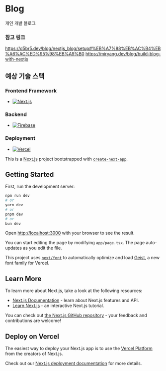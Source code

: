 # Blog
개인 개발 블로그
### 참고 링크
https://d5br5.dev/blog/nextjs_blog/setup#%EB%A7%88%EB%AC%B4%EB%A6%AC%ED%95%98%EB%A9%B0
https://miryang.dev/blog/build-blog-with-nextjs
## 예상 기술 스택
### Frontend Framework
- [![Next.js](https://img.shields.io/badge/Next.js-black?logo=next.js&logoColor=white)](#)
### Backend
- [![Firebase](https://img.shields.io/badge/Firebase-039BE5?logo=Firebase&logoColor=white)](#)
### Deployment
- [![Vercel](https://img.shields.io/badge/Vercel-%23000000.svg?logo=vercel&logoColor=white)](#)

This is a [Next.js](https://nextjs.org) project bootstrapped with [`create-next-app`](https://nextjs.org/docs/app/api-reference/cli/create-next-app).

## Getting Started

First, run the development server:

```bash
npm run dev
# or
yarn dev
# or
pnpm dev
# or
bun dev
```

Open [http://localhost:3000](http://localhost:3000) with your browser to see the result.

You can start editing the page by modifying `app/page.tsx`. The page auto-updates as you edit the file.

This project uses [`next/font`](https://nextjs.org/docs/app/building-your-application/optimizing/fonts) to automatically optimize and load [Geist](https://vercel.com/font), a new font family for Vercel.

## Learn More

To learn more about Next.js, take a look at the following resources:

- [Next.js Documentation](https://nextjs.org/docs) - learn about Next.js features and API.
- [Learn Next.js](https://nextjs.org/learn) - an interactive Next.js tutorial.

You can check out [the Next.js GitHub repository](https://github.com/vercel/next.js) - your feedback and contributions are welcome!

## Deploy on Vercel

The easiest way to deploy your Next.js app is to use the [Vercel Platform](https://vercel.com/new?utm_medium=default-template&filter=next.js&utm_source=create-next-app&utm_campaign=create-next-app-readme) from the creators of Next.js.

Check out our [Next.js deployment documentation](https://nextjs.org/docs/app/building-your-application/deploying) for more details.
